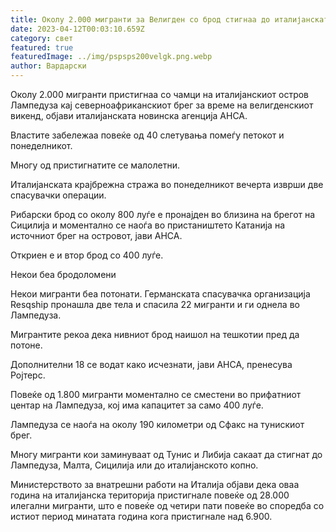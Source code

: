 ```yaml
---
title: Околу 2.000 мигранти за Велигден со брод стигнаа до италијанската Лампедуза
date: 2023-04-12T00:03:10.659Z
category: свет
featured: true
featuredImage: ../img/pspsps200velgk.png.webp
author: Вардарски
---
```


Околу 2.000 мигранти пристигнаа со чамци на италијанскиот остров Лампедуза кај северноафриканскиот брег за време на велигденскиот викенд, објави италијанската новинска агенција АНСА.

Властите забележаа повеќе од 40 слетувања помеѓу петокот и понеделникот.

Многу од пристигнатите се малолетни.

Италијанската крајбрежна стража во понеделникот вечерта изврши две спасувачки операции.

Рибарски брод со околу 800 луѓе е пронајден во близина на брегот на Сицилија и моментално се наоѓа во пристаништето Катанија на источниот брег на островот, јави АНСА.

Откриен е и втор брод со 400 луѓе.

Некои беа бродоломени

Некои мигранти беа потонати. Германската спасувачка организација Resqship пронашла две тела и спасила 22 мигранти и ги однела во Лампедуза.

Мигрантите рекоа дека нивниот брод наишол на тешкотии пред да потоне.

Дополнителни 18 се водат како исчезнати, јави АНСА, пренесува Ројтерс.

Повеќе од 1.800 мигранти моментално се сместени во прифатниот центар на Лампедуза, кој има капацитет за само 400 луѓе.

Лампедуза се наоѓа на околу 190 километри од Сфакс на тунискиот брег.

Многу мигранти кои заминуваат од Тунис и Либија сакаат да стигнат до Лампедуза, Малта, Сицилија или до италијанското копно.

Министерството за внатрешни работи на Италија објави дека оваа година на италијанска територија пристигнале повеќе од 28.000 илегални мигранти, што е повеќе од четири пати повеќе во споредба со истиот период минатата година кога пристигнале над 6.900.

